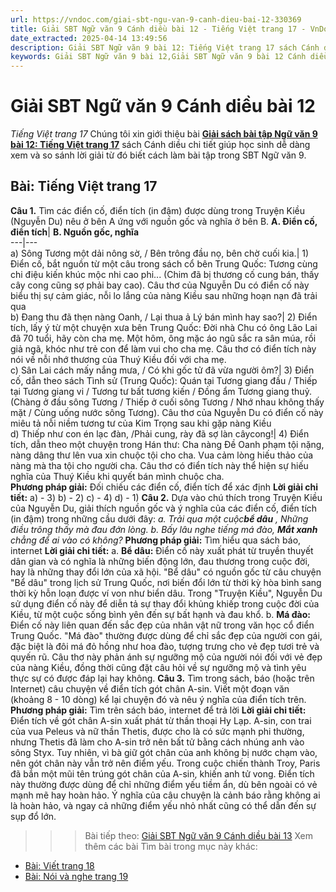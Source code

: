 ```yaml
---
url: https://vndoc.com/giai-sbt-ngu-van-9-canh-dieu-bai-12-330369
title: Giải SBT Ngữ văn 9 Cánh diều bài 12 - Tiếng Việt trang 17 - VnDoc.com
date_extracted: 2025-04-14 13:49:56
description: Giải SBT Ngữ văn 9 bài 12: Tiếng Việt trang 17 sách Cánh diều có đáp án chi tiết cho các bạn cùng tham khảo.
keywords: Giải SBT Ngữ văn 9 bài 12,Giải SBT Ngữ văn 9 bài 12 Cánh diều,Giải sách bài tập Ngữ văn CD lớp 9,Ngữ văn lớp 9 Cánh diều,giải bài tập ngữ văn lớp 9,bài Tiếng Việt trang 17,giải SBT ngữ văn 9 CD trang 17
---
```


# Giải SBT Ngữ văn 9 Cánh diều bài 12
 _Tiếng Việt trang 17_
Chúng tôi xin giới thiệu bài [**Giải sách bài tập Ngữ văn 9 bài 12: Tiếng Việt trang 17**](<https://vndoc.com/giai-sbt-ngu-van-9-canh-dieu-bai-12-330369>) sách Cánh diều chi tiết giúp học sinh dễ dàng xem và so sánh lời giải từ đó biết cách làm bài tập trong SBT Ngữ văn 9.
## Bài: Tiếng Việt trang 17
**Câu 1.** Tìm các điển cố, điển tích \(in đậm\) được dùng trong Truyện Kiều \(Nguyễn Du\) nêu ở bên A ứng với nguồn gốc và nghĩa ở bên B.
**A. Điển cố, điển tích**| **B. Nguồn gốc, nghĩa**  
---|---  
a\) Sông Tương một dải nông sờ, / Bên trông đầu nọ, bên chờ cuối kia.| 1\) Điển cố, bắt nguồn từ một câu trong sách cổ bên Trung Quốc: Tương cùng chi điệu kiến khúc mộc nhi cao phi... \(Chim đã bị thương cố cung bán, thấy cây cong cũng sợ phải bay cao\). Câu thơ của Nguyễn Du có điển cố này biểu thị sự cảm giác, nỗi lo lắng của nàng Kiều sau những hoạn nạn đã trải qua  
b\) Đang thu đã thẹn nàng Oanh, / Lại thua ả Lý bán mình hay sao?| 2\) Điển tích, lấy ý từ một chuyện xưa bên Trung Quốc: Đời nhà Chu có ông Lão Lai đã 70 tuổi, hãy còn cha mẹ. Một hôm, ông mặc áo ngũ sắc ra sân múa, rồi giả ngã, khóc như trẻ con để làm vui cho cha mẹ. Câu thơ có điển tích này nói về nỗi nhớ thương của Thuý Kiều đối với cha mẹ.  
c\) Sân Lai cách mấy nắng mưa, / Có khi gốc tử đã vừa người ôm?| 3\) Điển cố, dẫn theo sách Tình sử \(Trung Quốc\): Quán tại Tương giang đầu / Thiếp tại Tương giang vi / Tương tư bất tương kiến / Đồng ẩm Tương giang thuỷ. \(Chàng ở đầu sông Tương / Thiếp ở cuối sông Tương / Nhớ nhau không thấy mặt / Cùng uống nước sông Tương\). Câu thơ của Nguyễn Du có điển cố này miêu tả nỗi niềm tương tư của Kim Trọng sau khi gặp nàng Kiều  
d\) Thiếp như con én lạc đàn, /Phải cung, rày đã sợ làn câycong\!| 4\) Điển tích, dẫn theo một chuyện trong Hán thư: Cha nàng Đề Oanh phạm tội nặng, nàng dâng thư lên vua xin chuộc tội cho cha. Vua cảm lòng hiếu thảo của nàng mà tha tội cho người cha. Câu thơ có điển tích này thể hiện sự hiếu nghĩa của Thuý Kiều khi quyết bán mình chuộc cha.  
**Phương pháp giải:**
Đối chiếu các điển cố, điển tích để xác định
**Lời giải chi tiết:**
a\) - 3\) b\) - 2\) c\) - 4\) d\) - 1\)
**Câu 2.** Dựa vào chú thích trong Truyện Kiều của Nguyễn Du, giải thích nguồn gốc và ý nghĩa của các điển cố, điển tích \(in đậm\) trong những cầu dưới đây:
_a. Trải qua một cuộc**bể dâu** ,_
_Những điều trông thấy mà đau đớn lòng._
_b. Bấy lâu nghe tiếng má đào,_
**_Mắt xanh_** _chẳng để ai vào có không?_
**Phương pháp giải:**
Tìm hiểu qua sách báo, internet
**Lời giải chi tiết:**
a. **Bể dâu:** Điển cố này xuất phát từ truyền thuyết dân gian và có nghĩa là những biến động lớn, đau thương trong cuộc đời, hay là những thay đổi lớn của xã hội. "Bể dâu" có nguồn gốc từ câu chuyện "Bể dâu" trong lịch sử Trung Quốc, nơi biến đổi lớn từ thời kỳ hòa bình sang thời kỳ hỗn loạn được ví von như biển dâu. Trong "Truyện Kiều", Nguyễn Du sử dụng điển cố này để diễn tả sự thay đổi khủng khiếp trong cuộc đời của Kiều, từ một cuộc sống bình yên đến sự bất hạnh và đau khổ.
b. **Má đào:** Điển cố này liên quan đến sắc đẹp của nhân vật nữ trong văn học cổ điển Trung Quốc. "Má đào" thường được dùng để chỉ sắc đẹp của người con gái, đặc biệt là đôi má đỏ hồng như hoa đào, tượng trưng cho vẻ đẹp tươi trẻ và quyến rũ. Câu thơ này phản ánh sự ngưỡng mộ của người nói đối với vẻ đẹp của nàng Kiều, đồng thời cũng đặt câu hỏi về sự ngưỡng mộ và tình yêu thực sự có được đáp lại hay không.
**Câu 3.** Tìm trong sách, báo \(hoặc trên Internet\) câu chuyện về điển tích gót chân A-sin. Viết một đoạn văn \(khoảng 8 - 10 dòng\) kể lại chuyện đó và nêu ý nghĩa của điển tích trên.
**Phương pháp giải:**
Tìm trên sách báo, internet để trả lời
**Lời giải chi tiết:**
Điển tích về gót chân A-sin xuất phát từ thần thoại Hy Lạp. A-sin, con trai của vua Peleus và nữ thần Thetis, được cho là có sức mạnh phi thường, nhưng Thetis đã làm cho A-sin trở nên bất tử bằng cách nhúng anh vào sông Styx. Tuy nhiên, vì bà giữ gót chân của anh không bị nước chạm vào, nên gót chân này vẫn trở nên điểm yếu. Trong cuộc chiến thành Troy, Paris đã bắn một mũi tên trúng gót chân của A-sin, khiến anh tử vong. Điển tích này thường được dùng để chỉ những điểm yếu tiềm ẩn, dù bên ngoài có vẻ mạnh mẽ hay hoàn hảo. Ý nghĩa của câu chuyện là cảnh báo rằng không ai là hoàn hảo, và ngay cả những điểm yếu nhỏ nhất cũng có thể dẫn đến sự sụp đổ lớn.
>>> Bài tiếp theo: [Giải SBT Ngữ văn 9 Cánh diều bài 13](<https://vndoc.com/giai-sbt-ngu-van-9-canh-dieu-bai-13-330370>)
Xem thêm các bài Tìm bài trong mục này khác:
  * [Bài: Viết trang 18](</giai-sbt-ngu-van-9-canh-dieu-bai-13-330370>)
  * [Bài: Nói và nghe trang 19](</giai-sbt-ngu-van-9-canh-dieu-bai-14-330371>)

